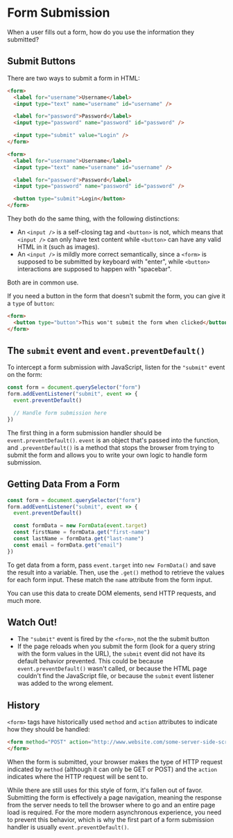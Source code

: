 # Form Submission

When a user fills out a form, how do you use the information they submitted?

## Submit Buttons

There are two ways to submit a form in HTML:

```html
<form>
  <label for="username">Username</label>
  <input type="text" name="username" id="username" />

  <label for="password">Password</label>
  <input type="password" name="password" id="password" />

  <input type="submit" value="Login" />
</form>
```

```html
<form>
  <label for="username">Username</label>
  <input type="text" name="username" id="username" />

  <label for="password">Password</label>
  <input type="password" name="password" id="password" />

  <button type="submit">Login</button>
</form>
```

They both do the same thing, with the following distinctions:

* An `<input />` is a self-closing tag and `<button>` is not, which means that `<input />` can only have text content while `<button>` can have any valid HTML in it (such as images).
* An `<input />` is mildly more correct semantically, since a `<form>` is supposed to be submitted by keyboard with "enter", while `<button>` interactions are supposed to happen with "spacebar".

Both are in common use.

If you need a button in the form that doesn't submit the form, you can give it a `type` of `button`:

```html
<form>
  <button type="button">This won't submit the form when clicked</button>
</form>
```

## The `submit` event and `event.preventDefault()`

To intercept a form submission with JavaScript, listen for the `"submit"` event on the form:

```js
const form = document.querySelector("form")
form.addEventListener("submit", event => {
  event.preventDefault()

  // Handle form submission here
})
```

The first thing in a form submission handler should be `event.preventDefault()`. `event` is an object that's passed into the function, and `.preventDefault()` is a method that stops the browser from trying to submit the form and allows you to write your own logic to handle form submission.

## Getting Data From a Form

```js
const form = document.querySelector("form")
form.addEventListener("submit", event => {
  event.preventDefault()

  const formData = new FormData(event.target)
  const firstName = formData.get("first-name")
  const lastName = formData.get("last-name")
  const email = formData.get("email")
})
```

To get data from a form, pass `event.target` into `new FormData()` and save the result into a variable. Then, use the `.get()` method to retrieve the values for each form input. These match the `name` attribute from the form input.

You can use this data to create DOM elements, send HTTP requests, and much more.

## Watch Out!

* The `"submit"` event is fired by the `<form>`, not the the submit button
* If the page reloads when you submit the form (look for a query string with the form values in the URL), the `submit` event did not have its default behavior prevented. This could be because `event.preventDefault()` wasn't called, or because the HTML page couldn't find the JavaScript file, or because the `submit` event listener was added to the wrong element.

## History

`<form>` tags have historically used `method` and `action` attributes to indicate how they should be handled:

```html
<form method="POST" action="http://www.website.com/some-server-side-script.php">
</form>
```

When the form is submitted, your browser makes the type of HTTP request indicated by `method` (although it can only be GET or POST) and the `action` indicates where the HTTP request will be sent to.

While there are still uses for this style of form, it's fallen out of favor. Submitting the form is effectively a page navigation, meaning the response from the server needs to tell the browser where to go and an entire page load is required. For the more modern asynchronous experience, you need to prevent this behavior, which is why the first part of a form submission handler is usually `event.preventDefault()`.
